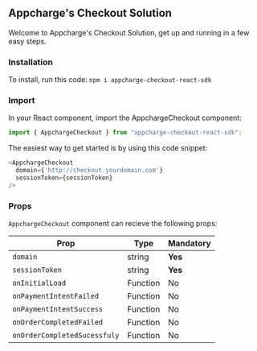 ## Appcharge's Checkout Solution

Welcome to Appcharge's Checkout Solution, get up and running in a few easy steps.

### Installation
To install, run this code:
`npm i appcharge-checkout-react-sdk`

### Import
In your React component, import the AppchargeCheckout component:

```ts
import { AppchargeCheckout } from "appcharge-checkout-react-sdk";
```

The easiest way to get started is by using this code snippet:

```ts
<AppchargeCheckout
  domain={'http://checkout.yourdomain.com'}
  sessionToken={sessionToken}
/>
```


### Props
`AppchargeCheckout` component can recieve the following props:

| Prop                        | Type      | Mandatory |
| ----------------------------| --------- | --------- |
| `domain`                    | string    | **Yes**   |
| `sessionToken`              | string    | **Yes**   |
| `onInitialLoad`             | Function  | No        |
| `onPaymentIntentFailed`     | Function  | No        |
| `onPaymentIntentSuccess`    | Function  | No        |
| `onOrderCompletedFailed`    | Function  | No        |
| `onOrderCompletedSucessfuly`| Function  | No        |
